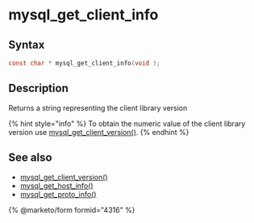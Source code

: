 # mysql\_get\_client\_info

## Syntax

```c
const char * mysql_get_client_info(void );
```

## Description

Returns a string representing the client library version

{% hint style="info" %}
To obtain the numeric value of the client library version use [mysql\_get\_client\_version()](mysql_get_client_version.md).
{% endhint %}

## See also

* [mysql\_get\_client\_version()](mysql_get_client_version.md)
* [mysql\_get\_host\_info()](mysql_get_host_info.md)
* [mysql\_get\_proto\_info()](mysql_get_proto_info.md)

{% @marketo/form formid="4316" %}
